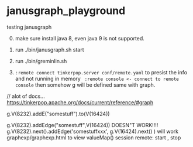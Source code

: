 # janusgraph_playground
testing janusgraph

0. make sure install java 8, even java 9 is not supported.
1. run ./bin/janusgraph.sh start
2. run ./bin/greminlin.sh


3. `:remote connect tinkerpop.server conf/remote.yaml` to presist the info and not running in memory
` :remote console <- connect to remote console`
then somehow g will be defined same with graph.  


// alot of docs...
https://tinkerpop.apache.org/docs/current/reference/#graph

g.V(8232).addE("somestuff").to(V(16424))

 g.V(8232).addEdge("somestuff",V(16424)) DOESN"T WORK!!!!
 g.V(8232).next().addEdge('somestuffxxx', g.V(16424).next() ) will work
graphexp/graphexp.html to view
valueMap()
session
remote: start , stop

